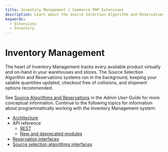 ```yaml
---
title: Inventory Management | Commerce PHP Extensions
description: Learn about the Source Selection Algorithm and Reservations systems that run in the background to keep your salable quantities updated.
keywords:
  - Extensions
  - Inventory
---
```


# Inventory Management

The heart of Inventory Management tracks every available product virtually and on-hand in your warehouses and stores. The Source Selection Algorithm and Reservations systems run in the background, keeping your salable quantities updated, checkout free of collisions, and shipment options recommended.

<InlineAlert variant="info" slots="text" />

See [Source Algorithms and Reservations](https://experienceleague.adobe.com/docs/commerce-admin/inventory/basics/selection-reservations.html) in the _Admin User Guide_ for more conceptual information. Continue to the following topics for information about programmatically working with the Inventory Management system:

-  [Architecture](../../../architecture/modules/inventory-management.md)
-  API reference
   - [REST](https://developer.adobe.com/commerce/webapi/rest/modules/inventory/)
   - [New and deprecated modules](../../components/web-api/inventory-management.md)
-  [Reservation interfaces](reservations.md)
-  [Source selection algorithms interfaces](source-selection-algorithms.md)
